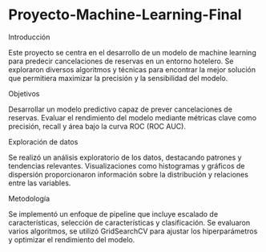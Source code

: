 # Proyecto-Machine-Learning-Final
Introducción

Este proyecto se centra en el desarrollo de un modelo de machine learning para predecir cancelaciones de reservas en un entorno hotelero. Se exploraron diversos algoritmos y técnicas para encontrar la mejor solución que permitiera maximizar la precisión y la sensibilidad del modelo.

Objetivos

Desarrollar un modelo predictivo capaz de prever cancelaciones de reservas.
Evaluar el rendimiento del modelo mediante métricas clave como precisión, recall y área bajo la curva ROC (ROC AUC).

Exploración de datos

Se realizó un análisis exploratorio de los datos, destacando patrones y tendencias relevantes. Visualizaciones como histogramas y gráficos de dispersión proporcionaron información sobre la distribución y relaciones entre las variables.

Metodología

Se implementó un enfoque de pipeline que incluye escalado de características, selección de características y clasificación. Se evaluaron varios algoritmos, se utilizó GridSearchCV para ajustar los hiperparámetros y optimizar el rendimiento del modelo.
